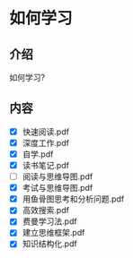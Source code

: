 # 如何学习

## 介绍

如何学习?

## 内容

- [x] 快速阅读.pdf
- [x] 深度工作.pdf
- [x] 自学.pdf
- [x] 读书笔记.pdf
- [ ] 阅读与思维导图.pdf
- [x] 考试与思维导图.pdf
- [x] 用鱼骨图思考和分析问题.pdf
- [x] 高效搜索.pdf
- [x] 费曼学习法.pdf
- [x] 建立思维框架.pdf
- [x] 知识结构化.pdf
